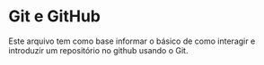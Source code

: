 # Git e GitHub

Este arquivo tem como base informar o básico de como interagir e introduzir um repositório no github usando o Git.
